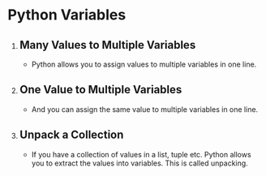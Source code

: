 # Python Variables
<!DOCTYPE html>
<html>
<body>
    <ol>
        <li>
            <h2>Many Values to Multiple Variables</h2>
            <ul>
                <li>Python allows you to assign values to multiple variables in one line.</li>
            </ul>
        </li>
        <li>
            <h2>One Value to Multiple Variables</h2>
            <ul>
                <li>And you can assign the same value to multiple variables in one line.</li>
            </ul>
        </li>
        <li>
            <h2>Unpack a Collection</h2>
            <ul>
                <li>If you have a collection of values in a list, tuple etc. Python allows you to extract the values into variables. This is called unpacking.</li>
            </ul>
        </li>
    </ol>
</body>
</html>